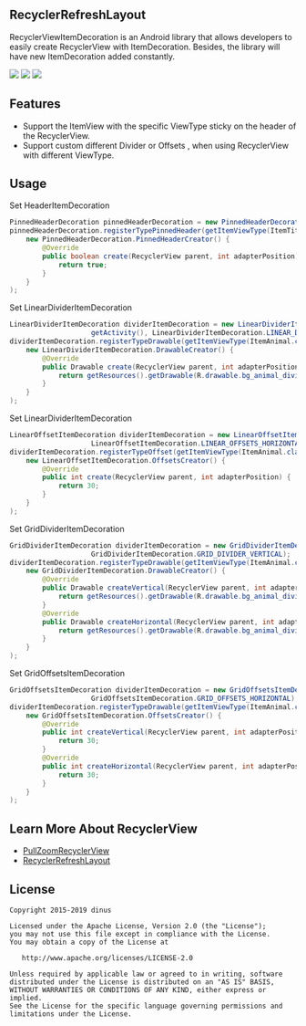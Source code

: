 
## RecyclerRefreshLayout
RecyclerViewItemDecoration is an Android library that allows developers to easily create RecyclerView with ItemDecoration.
Besides, the library will have new ItemDecoration added constantly.

![](https://github.com/dinuscxj/RecyclerItemDecoration/blob/master/Preview/PinnedHeaderItemDecoration.gif?width=300)
![](https://github.com/dinuscxj/RecyclerItemDecoration/blob/master/Preview/LinearDividerItemDecoration.gif?width=300)
![](https://github.com/dinuscxj/RecyclerItemDecoration/blob/master/Preview/GridOffsetsItemDecoration.gif?width=300)

## Features
 * Support the ItemView with the specific ViewType sticky on the header of the RecyclerView.
 * Support custom different Divider or Offsets , when using RecyclerView with different ViewType.

## Usage
 Set HeaderItemDecoration<br/>
 ```java
 PinnedHeaderDecoration pinnedHeaderDecoration = new PinnedHeaderDecoration();
 pinnedHeaderDecoration.registerTypePinnedHeader(getItemViewType(ItemTitle.class),
     new PinnedHeaderDecoration.PinnedHeaderCreator() {
         @Override
         public boolean create(RecyclerView parent, int adapterPosition) {
             return true;
         }
     }
 );
 ```

 Set LinearDividerItemDecoration<br/>
 ```java
 LinearDividerItemDecoration dividerItemDecoration = new LinearDividerItemDecoration(
                     getActivity(), LinearDividerItemDecoration.LINEAR_DIVIDER_VERTICAL);
 dividerItemDecoration.registerTypeDrawable(getItemViewType(ItemAnimal.class),
     new LinearDividerItemDecoration.DrawableCreator() {
         @Override
         public Drawable create(RecyclerView parent, int adapterPosition) {
             return getResources().getDrawable(R.drawable.bg_animal_divider);
         }
     }
 );
 ```

 Set LinearDividerItemDecoration<br/>
 ```java
 LinearOffsetItemDecoration dividerItemDecoration = new LinearOffsetItemDecoration(
                     LinearOffsetItemDecoration.LINEAR_OFFSETS_HORIZONTAL);
 dividerItemDecoration.registerTypeOffset(getItemViewType(ItemAnimal.class),
     new LinearOffsetItemDecoration.OffsetsCreator() {
         @Override
         public int create(RecyclerView parent, int adapterPosition) {
             return 30;
         }
     }
 );
 ```

 Set GridDividerItemDecoration<br/>
 ```java
 GridDividerItemDecoration dividerItemDecoration = new GridDividerItemDecoration(getActivity(),
                     GridDividerItemDecoration.GRID_DIVIDER_VERTICAL);
 dividerItemDecoration.registerTypeDrawable(getItemViewType(ItemAnimal.class),
     new GridDividerItemDecoration.DrawableCreator() {
         @Override
         public Drawable createVertical(RecyclerView parent, int adapterPosition) {
             return getResources().getDrawable(R.drawable.bg_animal_divider);
         }
         @Override
         public Drawable createHorizontal(RecyclerView parent, int adapterPosition) {
             return getResources().getDrawable(R.drawable.bg_animal_divider);
         }
     }
 );
 ```

 Set GridOffsetsItemDecoration<br/>
 ```java
 GridOffsetsItemDecoration dividerItemDecoration = new GridOffsetsItemDecoration(
                     GridOffsetsItemDecoration.GRID_OFFSETS_HORIZONTAL);
 dividerItemDecoration.registerTypeDrawable(getItemViewType(ItemAnimal.class),
     new GridOffsetsItemDecoration.OffsetsCreator() {
         @Override
         public int createVertical(RecyclerView parent, int adapterPosition) {
             return 30;
         }
         @Override
         public int createHorizontal(RecyclerView parent, int adapterPosition) {
             return 30;
         }
     }
 );
 ```
## Learn More About RecyclerView
* [PullZoomRecyclerView](https://github.com/dinuscxj/PullZoomRecyclerView)
* [RecyclerRefreshLayout](https://github.com/dinuscxj/RecyclerRefreshLayout)

## License
    Copyright 2015-2019 dinus

    Licensed under the Apache License, Version 2.0 (the "License");
    you may not use this file except in compliance with the License.
    You may obtain a copy of the License at

       http://www.apache.org/licenses/LICENSE-2.0

    Unless required by applicable law or agreed to in writing, software
    distributed under the License is distributed on an "AS IS" BASIS,
    WITHOUT WARRANTIES OR CONDITIONS OF ANY KIND, either express or implied.
    See the License for the specific language governing permissions and
    limitations under the License.
